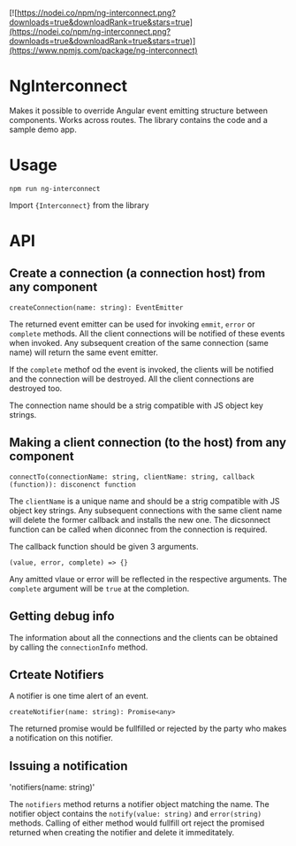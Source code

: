 [![https://nodei.co/npm/ng-interconnect.png?downloads=true&downloadRank=true&stars=true](https://nodei.co/npm/ng-interconnect.png?downloads=true&downloadRank=true&stars=true)](https://www.npmjs.com/package/ng-interconnect)

# NgInterconnect

Makes it possible to override Angular event emitting structure between components. Works across routes. The library contains the code and a sample demo app.

# Usage

`npm run ng-interconnect`

Import `{Interconnect}` from the library


# API

## Create a connection (a connection host) from any component

`createConnection(name: string): EventEmitter`

The returned event emitter can be used for invoking `emmit`, `error` or `complete` methods. All the client connections will be notified of these events when invoked. Any subsequent creation of the same connection (same name) will return the same event emitter.

If the `complete` methof od the event is invoked, the clients will be notified and the connection will be destroyed. All the client connections are destroyed too.

The connection name should be a strig compatible with JS object key strings.


## Making a client connection (to the host) from any component

`connectTo(connectionName: string, clientName: string, callback (function)): disconenct function`

The `clientName` is a unique name and should be a strig compatible with JS object key strings. Any subsequent connections with the same client name will delete the former callback and installs the new one. The dicsonnect function can be called when diconnec from the connection is required.

The callback function should be given 3 arguments.

`(value, error, complete) => {}`

Any amitted vlaue or error will be reflected in the respective arguments. The `complete` argument will be `true` at the completion.


## Getting debug info
The information about all the connections and the clients can be obtained by calling the `connectionInfo` method.



## Crteate Notifiers

A notifier is one time alert of an event. 

`createNotifier(name: string): Promise<any>`

The returned promise would be fullfilled or rejected by the party who makes a notification on this notifier.


## Issuing a notification

'notifiers(name: string)'

The `notifiers` method returns a notifier object matching the name. The notifier object contains the `notify(value: string)` and `error(string)` methods. Calling of either method would fullfill ort reject the promised returned when creating the notifier and delete it immeditately.

